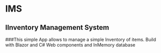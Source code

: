 # IMS

## IInventory Management System

###This simple App allows to manage a simple Inventory of items. Build with Blazor and C# Web components and InMemory database
